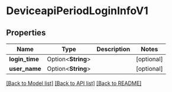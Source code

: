 # DeviceapiPeriodLoginInfoV1

## Properties

Name | Type | Description | Notes
------------ | ------------- | ------------- | -------------
**login_time** | Option<**String**> |  | [optional]
**user_name** | Option<**String**> |  | [optional]

[[Back to Model list]](../README.md#documentation-for-models) [[Back to API list]](../README.md#documentation-for-api-endpoints) [[Back to README]](../README.md)


